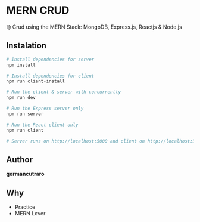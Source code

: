 # MERN CRUD

♍️ Crud using the MERN Stack: MongoDB, Express.js, Reactjs & Node.js

## Instalation

```bash
# Install dependencies for server
npm install

# Install dependencies for client
npm run client-install

# Run the client & server with concurrently
npm run dev

# Run the Express server only
npm run server

# Run the React client only
npm run client

# Server runs on http://localhost:5000 and client on http://localhost:3000
```

## Author

**germancutraro**

## Why

* Practice
* MERN Lover